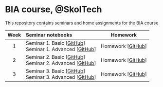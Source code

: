 # BIA course, @SkolTech

This repository contains seminars and home assignments for the BIA course

| Week | Seminar notebooks | Homework |
|:------:|:----------|:----------:|
|1| Seminar 1. Basic [[GitHub](./S1_Deconvolution_and_microscopy/S1_Deconvolution_Pronina_basic.ipynb)] <br> Seminar 1. Advanced [[GitHub](./S1_Deconvolution_and_microscopy/S1_Deconvolution_Pronina_advanced.ipynb)]  | Homework [[GitHub](./Homework)]  |
|2| Seminar 2. Basic [[GitHub](./S2_Segmentation_and_Ultrasound/Ultrasound%20Nerve%20Segmentation.ipynb)] <br> Seminar 2. Advanced [[GitHub](./S2_Segmentation_and_Ultrasound/Adaptive_neural_layer.ipynb)]  | Homework [[GitHub](./Homework)]  |
|3| Seminar 3. Basic [[GitHub](./S3_Image_synthesis_GAN/S3_Image_synthesis_GAN_basic.ipynb)] <br> Seminar 3. Advanced [[GitHub](./S3_Image_synthesis_GAN/S3_Image_synthesis_GAN_advanced.ipynb)]  | Homework [[GitHub](./Homework)]  |
